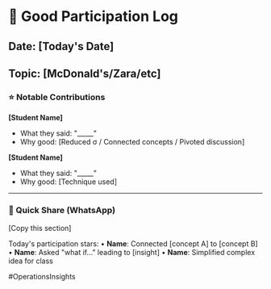 # 📝 Good Participation Log

## Date: [Today's Date]
## Topic: [McDonald's/Zara/etc]

### ⭐ Notable Contributions

**[Student Name]**
- What they said: "_____"
- Why good: [Reduced σ / Connected concepts / Pivoted discussion]

**[Student Name]**
- What they said: "_____"
- Why good: [Technique used]

---

### 🔗 Quick Share (WhatsApp)
[Copy this section]

Today's participation stars:
• **Name**: Connected [concept A] to [concept B]
• **Name**: Asked "what if..." leading to [insight]
• **Name**: Simplified complex idea for class

#OperationsInsights